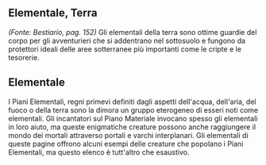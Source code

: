 ## **Elementale, Terra**

_(Fonte: Bestiario, pag. 152)_ Gli elementali della terra sono ottime guardie
del corpo per gli avventurieri che si addentrano nel sottosuolo e fungono da
protettori ideali delle aree sotterranee più importanti come le cripte e le
tesorerie.

## **Elementale**

I Piani Elementali, regni primevi definiti dagli aspetti dell'acqua, dell'aria,
del fuoco o della terra sono la dimora un gruppo eterogeneo di esseri noti come
elementali. Gli incantatori sul Piano Materiale invocano spesso gli elementali
in loro aiuto, ma queste enigmatiche creature possono anche raggiungere il mondo
dei mortali attraverso portali e varchi interplanari. Gli elementali di queste
pagine offrono alcuni esempi delle creature che popolano i Piani Elementali, ma
questo elenco è tutt'altro che esaustivo.
